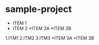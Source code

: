 # sample-project
* ITEM 1
* ITEM 2
  *ITEM 2A
  *ITEM 2B

1.ITM1
2.ITM2
3.ITM3
  *ITEM 3A
  *ITEM 3B
